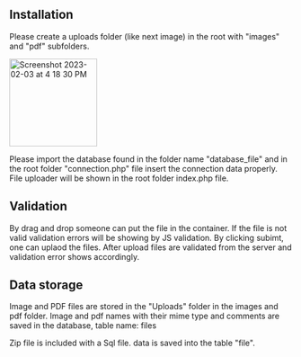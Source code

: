 ## Installation
Please create a uploads folder (like next image) in the root with "images" and "pdf" subfolders.

<img width="156" alt="Screenshot 2023-02-03 at 4 18 30 PM" src="https://user-images.githubusercontent.com/2698275/216639553-6290f89f-8abe-41ff-9e91-1d6e290b01c9.png">


Please import the database found in the folder name "database_file" and in the root folder "connection.php" file insert the connection data properly. File uploader will be shown in the root folder index.php file.


## Validation

By drag and drop someone can put the file in the container. If the file is not valid validation errors will be showing by JS validation. By clicking subimt, one can uplaod the files. After upload files are validated from the server and validation error shows accordingly. 

## Data storage
Image and PDF files are stored in the "Uploads" folder in the images and pdf folder. Image and pdf names with their mime type and comments are saved in the database, table name: files

Zip file is included with a Sql file. data is saved into the table "file".
